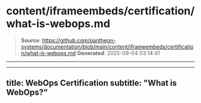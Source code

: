 # content/iframeembeds/certification/what-is-webops.md

> **Source**: https://github.com/pantheon-systems/documentation/blob/main/content/iframeembeds/certification/what-is-webops.md
> **Generated**: 2025-09-04 03:14:41

---

---
title: WebOps Certification
subtitle: "What is WebOps?"
---

<Partial file="certification-guide/what-is-webops.md" />
